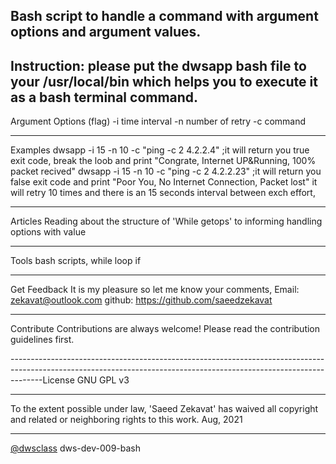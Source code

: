 Bash script to handle a command with argument options and argument values.
--------------------------------------------------------------------------------------------------------------------------------------------------------------------
Instruction:
please put the dwsapp bash file to your /usr/local/bin which helps you to execute it as a bash terminal command.
--------------------------------------------------------------------------------------------------------------------------------------------------------------------
Argument Options (flag)
-i  time interval
-n  number of retry
-c  command

--------------------------------------------------------------------------------------------------------------------------------------------------------------------
Examples
dwsapp -i 15 -n 10 -c "ping -c 2 4.2.2.4"    ;it will return you true exit code, break the loob and print  "Congrate, Internet UP&Running, 100% packet recived"
dwsapp -i 15 -n 10 -c "ping -c 2 4.2.2.23"    ;it will return you false exit code and print "Poor You, No Internet Connection, Packet lost" it will retry 10 times and there is an 15 seconds interval between exch effort,

--------------------------------------------------------------------------------------------------------------------------------------------------------------------
Articles
Reading about the structure of 'While getops' to informing handling options with value

--------------------------------------------------------------------------------------------------------------------------------------------------------------------
Tools
bash scripts,
while loop
if 

--------------------------------------------------------------------------------------------------------------------------------------------------------------------
Get Feedback
It is my pleasure so let me know your comments,
Email: zekavat@outlook.com
github: https://github.com/saeedzekavat

--------------------------------------------------------------------------------------------------------------------------------------------------------------------
Contribute
Contributions are always welcome! Please read the contribution guidelines first.

--------------------------------------------------------------------------------------------------------------------------------------------------------------------License
GNU GPL v3

--------------------------------------------------------------------------------------------------------------------------------------------------------------------
To the extent possible under law, 'Saeed Zekavat' has waived all copyright and related or neighboring rights to this work.
Aug, 2021

--------------------------------------------------------------------------------------------------------------------------------------------------------------------
[@dwsclass](https://github.com/dwsclass) dws-dev-009-bash
